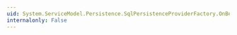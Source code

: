 ```yaml
---
uid: System.ServiceModel.Persistence.SqlPersistenceProviderFactory.OnBeginOpen(System.TimeSpan,System.AsyncCallback,System.Object)
internalonly: False
---
```

